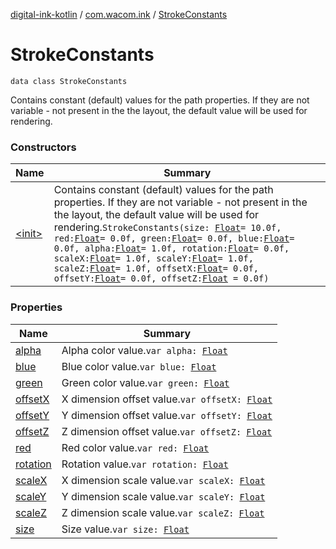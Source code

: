 [digital-ink-kotlin](../../index.md) / [com.wacom.ink](../index.md) / [StrokeConstants](./index.md)

# StrokeConstants

`data class StrokeConstants`

Contains constant (default) values for the path properties. If they are not variable - not present in the the layout,
the default value will be used for rendering.

### Constructors

| Name | Summary |
|---|---|
| [&lt;init&gt;](-init-.md) | Contains constant (default) values for the path properties. If they are not variable - not present in the the layout, the default value will be used for rendering.`StrokeConstants(size: `[`Float`](https://kotlinlang.org/api/latest/jvm/stdlib/kotlin/-float/index.html)` = 10.0f, red: `[`Float`](https://kotlinlang.org/api/latest/jvm/stdlib/kotlin/-float/index.html)` = 0.0f, green: `[`Float`](https://kotlinlang.org/api/latest/jvm/stdlib/kotlin/-float/index.html)` = 0.0f, blue: `[`Float`](https://kotlinlang.org/api/latest/jvm/stdlib/kotlin/-float/index.html)` = 0.0f, alpha: `[`Float`](https://kotlinlang.org/api/latest/jvm/stdlib/kotlin/-float/index.html)` = 1.0f, rotation: `[`Float`](https://kotlinlang.org/api/latest/jvm/stdlib/kotlin/-float/index.html)` = 0.0f, scaleX: `[`Float`](https://kotlinlang.org/api/latest/jvm/stdlib/kotlin/-float/index.html)` = 1.0f, scaleY: `[`Float`](https://kotlinlang.org/api/latest/jvm/stdlib/kotlin/-float/index.html)` = 1.0f, scaleZ: `[`Float`](https://kotlinlang.org/api/latest/jvm/stdlib/kotlin/-float/index.html)` = 1.0f, offsetX: `[`Float`](https://kotlinlang.org/api/latest/jvm/stdlib/kotlin/-float/index.html)` = 0.0f, offsetY: `[`Float`](https://kotlinlang.org/api/latest/jvm/stdlib/kotlin/-float/index.html)` = 0.0f, offsetZ: `[`Float`](https://kotlinlang.org/api/latest/jvm/stdlib/kotlin/-float/index.html)` = 0.0f)` |

### Properties

| Name | Summary |
|---|---|
| [alpha](alpha.md) | Alpha color value.`var alpha: `[`Float`](https://kotlinlang.org/api/latest/jvm/stdlib/kotlin/-float/index.html) |
| [blue](blue.md) | Blue color value.`var blue: `[`Float`](https://kotlinlang.org/api/latest/jvm/stdlib/kotlin/-float/index.html) |
| [green](green.md) | Green color value.`var green: `[`Float`](https://kotlinlang.org/api/latest/jvm/stdlib/kotlin/-float/index.html) |
| [offsetX](offset-x.md) | X dimension offset value.`var offsetX: `[`Float`](https://kotlinlang.org/api/latest/jvm/stdlib/kotlin/-float/index.html) |
| [offsetY](offset-y.md) | Y dimension offset value.`var offsetY: `[`Float`](https://kotlinlang.org/api/latest/jvm/stdlib/kotlin/-float/index.html) |
| [offsetZ](offset-z.md) | Z dimension offset value.`var offsetZ: `[`Float`](https://kotlinlang.org/api/latest/jvm/stdlib/kotlin/-float/index.html) |
| [red](red.md) | Red color value.`var red: `[`Float`](https://kotlinlang.org/api/latest/jvm/stdlib/kotlin/-float/index.html) |
| [rotation](rotation.md) | Rotation value.`var rotation: `[`Float`](https://kotlinlang.org/api/latest/jvm/stdlib/kotlin/-float/index.html) |
| [scaleX](scale-x.md) | X dimension scale value.`var scaleX: `[`Float`](https://kotlinlang.org/api/latest/jvm/stdlib/kotlin/-float/index.html) |
| [scaleY](scale-y.md) | Y dimension scale value.`var scaleY: `[`Float`](https://kotlinlang.org/api/latest/jvm/stdlib/kotlin/-float/index.html) |
| [scaleZ](scale-z.md) | Z dimension scale value.`var scaleZ: `[`Float`](https://kotlinlang.org/api/latest/jvm/stdlib/kotlin/-float/index.html) |
| [size](size.md) | Size value.`var size: `[`Float`](https://kotlinlang.org/api/latest/jvm/stdlib/kotlin/-float/index.html) |

